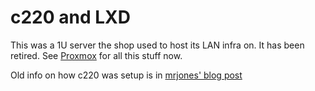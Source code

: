 # c220 and LXD

This was a 1U server the shop used to host its LAN infra on.  It has been retired.  See [Proxmox](/admins/proxmox/) for all this stuff now.

Old info on how c220 was setup is in [mrjones' blog post](https://blog.plip.com/2017/09/24/from-zero-to-lxd-installing-a-private-compute-cloud-on-a-cisco-c220-m4sff/) 

